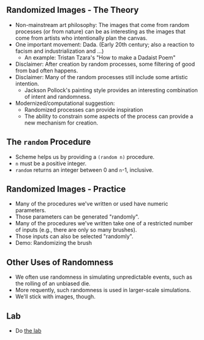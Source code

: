 Randomized Images - The Theory
------------------------------

* Non-mainstream art philosophy: The images that come from random processes
  (or from nature) can be as interesting as the images that come from
  artists who intentionally plan the canvas.
* One important movement: Dada.  (Early 20th century; also a reaction to
  facism and industrialization and ...)
    * An example: Tristan Tzara's "How to make a Dadaist Poem"
* Disclaimer: After creation by random processes, some filtering of good
  from bad often happens.
* Disclaimer: Many of the random processes still include some artistic
  intention.
    * Jackson Pollock's painting style provides an interesting combination
      of intent and randomness.
* Modernized/computational suggestion: 
    * Randomized processes can provide inspiration
    * The ability to constrain some aspects of the process can provide a
      new mechanism for creation.

The `random` Procedure
----------------------

* Scheme helps us by providing a `(random n)` procedure.
* `n` must be a positive integer.
* `random` returns an integer between 0 and `n`-1,
  inclusive.

Randomized Images - Practice
----------------------------

* Many of the procedures we've written or used have numeric parameters.
* Those parameters can be generated "randomly".
* Many of the procedures we've written take one of a restricted number
  of inputs (e.g., there are only so many brushes).
* Those inputs can also be selected "randomly".
* Demo: Randomizing the brush

Other Uses of Randomness
------------------------

* We often use randomness in simulating unpredictable events, such
  as the rolling of an unbiased die.
* More requently, such randomness is used in larger-scale simulations.
* We'll stick with images, though.

Lab
---

* Do [the lab](../Labs/random-drawing-lab.html)

